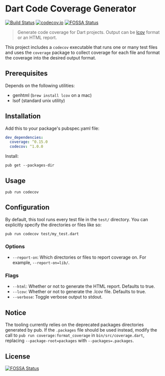 # Dart Code Coverage Generator
[![Build Status](https://travis-ci.org/codecov/dart.svg?branch=master)](https://travis-ci.org/codecov/dart) [![codecov.io](http://codecov.io/github/codecov/dart/coverage.svg?branch=master)](http://codecov.io/github/codecov/dart?branch=master)
[![FOSSA Status](https://app.fossa.com/api/projects/git%2Bgithub.com%2Fcodecov%2Fdart.svg?type=shield)](https://app.fossa.com/projects/git%2Bgithub.com%2Fcodecov%2Fdart?ref=badge_shield)

> Generate code coverage for Dart projects. Output can be [lcov](http://ltp.sourceforge.net/coverage/lcov.php) format or an HTML report.

This project includes a `codecov` executable that runs one or many test files and uses the `coverage` package to collect coverage for each file and format the coverage into the desired output format.


## Prerequisites
Depends on the following utilities:

- genhtml (`brew install lcov` on a mac)
- lsof (standard unix utility)


## Installation

Add this to your package's pubspec.yaml file:
```yaml
dev_dependencies:
  coverage: ^0.15.0
  codecov: ^1.0.0
```

Install:
```
pub get --packages-dir
```


## Usage
```
pub run codecov
```


## Configuration
By default, this tool runs every test file in the `test/` directory. You can explicitly specify the directories or files like so:
```
pub run codecov test/my_test.dart
```

### Options
- `--report-on`: Which directories or files to report coverage on. For example, `--report-on=lib/`.

### Flags
- `--html`: Whether or not to generate the HTML report. Defaults to true.
- `--lcov`: Whether or not to generate the .lcov file. Defaults to true.
- `--verbose`: Toggle verbose output to stdout.

## Notice

The tooling currently relies on the deprecated packages directories generated by pub. If the `.packages` file should be used instead, modify the call to `pub run coverage:format_coverage` in `bin/src/coverage.dart`, replacing `--package-root=packages` with `--packages=.packages`.


## License
[![FOSSA Status](https://app.fossa.com/api/projects/git%2Bgithub.com%2Fcodecov%2Fdart.svg?type=large)](https://app.fossa.com/projects/git%2Bgithub.com%2Fcodecov%2Fdart?ref=badge_large)
